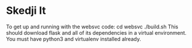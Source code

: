 # Skedji It #

To get up and running with the websvc code:
cd websvc
./build.sh
This should download flask and all of its dependencies in a virtual environment. You must have python3 and virtualenv installed already.
